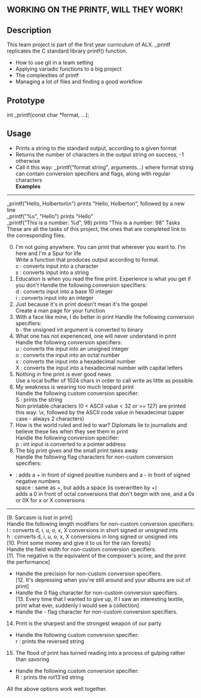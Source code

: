 **WORKING ON THE PRINTF, WILL THEY WORK!**
---

**Description**
---
This team project is part of the first year curriculum of ALX. _printf replicates the C standard library printf() function.<br>


+ How to use git in a team setting<br>
+ Applying variadic functions to a big project<br>
+ The complexities of printf<br>
+ Managing a lot of files and finding a good workflow<br>


**Prototype**
---
int _printf(const char *format, ...);

**Usage**<br>
---
+ Prints a string to the standard output, according to a given format<br>
+ Returns the number of characters in the output string on success, -1 otherwise<br>
+ Call it this way: _printf("format string", arguments...) where format string can contain conversion specifiers and flags, along with regular characters<br>
**Examples**<br>
---
_printf("Hello, Holberton\n") prints "Hello, Holberton", followed by a new line<br>
_printf("%s", "Hello") prints "Hello"<br>
_printf("This is a number: %d", 98) prints "This is a number: 98"
Tasks<br>
These are all the tasks of this project, the ones that are completed link to the corresponding files.<br>

0. I'm not going anywhere. You can print that wherever you want to. I'm here and I'm a Spur for life<br>
Write a function that produces output according to format.<br>
c : converts input into a character<br>
s : converts input into a string<br>
1. Education is when you read the fine print. Experience is what you get if you don't
Handle the following conversion specifiers:<br>
d : converts input into a base 10 integer<br>
i : converts input into an integer<br>
2. Just because it's in print doesn't mean it's the gospel<br>
Create a man page for your function<br>
3. With a face like mine, I do better in print
Handle the following conversion specifiers:<br>
b : the unsigned int argument is converted to binary<br>
4. What one has not experienced, one will never understand in print<br>
Handle the following conversion specifiers:<br>
u : converts the input into an unsigned integer<br>
o : converts the input into an octal number<br>
x : converts the input into a hexadecimal number<br>
X : converts the input into a hexadecimal number with capital letters<br>
5. Nothing in fine print is ever good news<br>
Use a local buffer of 1024 chars in order to call write as little as possible.<br>
6. My weakness is wearing too much leopard print<br>
Handle the following custom conversion specifier:<br>
S : prints the string<br>
Non printable characters (0 < ASCII value < 32 or >= 127) are printed this way: \x, followed by the ASCII code value in hexadecimal (upper case - always 2 characters)<br>
7. How is the world ruled and led to war? Diplomats lie to journalists and believe these lies when they see them in print<br>
Handle the following conversion specifier:<br>
p : int input is converted to a pointer address<br>
8. The big print gives and the small print takes away<br>
Handle the following flag characters for non-custom conversion specifiers:<br>
+ : adds a + in front of signed positive numbers and a - in front of signed negative numbers<br>
space : same as +, but adds a space (is overwritten by +)<br>
adds a 0 in front of octal conversions that don't begin with one, and a 0x or 0X for x or X conversions<br>
---
[9. Sarcasm is lost in print]<br>
Handle the following length modifiers for non-custom conversion specifiers:<br>
l : converts d, i, u, o, x, X conversions in short signed or unsigned ints<br>
h : converts d, i, u, o, x, X conversions in long signed or unsigned ints<br>
[10. Print some money and give it to us for the rain forests]<br>
Handle the field width for non-custom conversion specifiers.<br>
[11. The negative is the equivalent of the composer's score, and the print the performance]<br>
+ Handle the precision for non-custom conversion specifiers.<br>
[12. It's depressing when you're still around and your albums are out of print]<br>
+ Handle the 0 flag character for non-custom conversion specifiers.<br>
[13. Every time that I wanted to give up, if I saw an interesting textile, print what ever, suddenly I would see a collection]<br>
+ Handle the - flag character for non-custom conversion specifiers.<br>
14. Print is the sharpest and the strongest weapon of our party<br>
+ Handle the following custom conversion specifier:<br>
r : prints the reversed string<br>
15. The flood of print has turned reading into a process of gulping rather than savoring<br>
+ Handle the following custom conversion specifier:<br>
R : prints the rot13'ed string<br>

All the above options work well together.<br>
